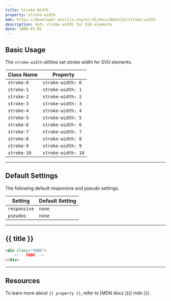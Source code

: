 ```yaml
---
title: Stroke Width
property: stroke-width
mdn: https://developer.mozilla.org/en-US/docs/Web/CSS/stroke-width
description: Sets stroke width for SVG elements
date: 1000-01-01
---
```


## Basic Usage

The `stroke-width` utilities set stroke width for SVG elements.

| Class Name  | Property           |
| ----------- | ------------------ |
| `stroke-0`  | `stroke-width: 0`  |
| `stroke-1`  | `stroke-width: 1`  |
| `stroke-2`  | `stroke-width: 2`  |
| `stroke-3`  | `stroke-width: 3`  |
| `stroke-4`  | `stroke-width: 4`  |
| `stroke-5`  | `stroke-width: 5`  |
| `stroke-6`  | `stroke-width: 6`  |
| `stroke-7`  | `stroke-width: 7`  |
| `stroke-8`  | `stroke-width: 8`  |
| `stroke-9`  | `stroke-width: 9`  |
| `stroke-10` | `stroke-width: 10` |

---

## Default Settings

The following default responsive and pseudo settings.

| Setting      | Default Setting |
| ------------ | --------------- |
| `responsive` | `none`          |
| `pseudos`    | `none`          |

---

## {{ title }}

<div class="bg-silver-200 p-20 h-256 radius-md flex flex-wrap align-content-center">
  <!-- ... -->
</div>

```html
<div class="TODO">
	<!-- TODO -->
</div>
```

---

## Resources

To learn more about `{{ property }}`, refer to [MDN docs <i class="far fa-external-link ml-6"></i>]({{ mdn }}).
